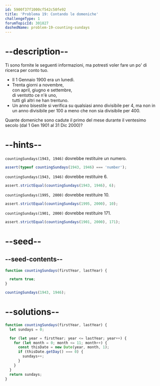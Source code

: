 ```yaml
---
id: 5900f37f1000cf542c50fe92
title: 'Problema 19: Contando le domeniche'
challengeType: 1
forumTopicId: 301827
dashedName: problem-19-counting-sundays
---
```


# --description--

Ti sono fornite le seguenti informazioni, ma potresti voler fare un po' di ricerca per conto tuo.

<ul>
  <li>Il 1 Gennaio 1900 era un lunedì.</li>
  <li>Trenta giorni a novembre,<br>con april, giugno e settembre,<br>di ventotto ce n'è uno,<br>tutti gli altri ne han trentuno.</li>
  <li>Un anno bisestile si verifica su qualsiasi anno divisibile per 4, ma non in un anno divisibile per 100 a meno che non sia divisibile per 400.</li>
</ul>

Quante domeniche sono cadute il primo del mese durante il ventesimo secolo (dal 1 Gen 1901 al 31 Dic 2000)?

# --hints--

`countingSundays(1943, 1946)` dovrebbe restituire un numero.

```js
assert(typeof countingSundays(1943, 1946) === 'number');
```

`countingSundays(1943, 1946)` dovrebbe restituire 6.

```js
assert.strictEqual(countingSundays(1943, 1946), 6);
```

`countingSundays(1995, 2000)` dovrebbe restituire 10.

```js
assert.strictEqual(countingSundays(1995, 2000), 10);
```

`countingSundays(1901, 2000)` dovrebbe restituire 171.

```js
assert.strictEqual(countingSundays(1901, 2000), 171);
```

# --seed--

## --seed-contents--

```js
function countingSundays(firstYear, lastYear) {

  return true;
}

countingSundays(1943, 1946);
```

# --solutions--

```js
function countingSundays(firstYear, lastYear) {
  let sundays = 0;

  for (let year = firstYear; year <= lastYear; year++) {
    for (let month = 0; month <= 11; month++) {
      const thisDate = new Date(year, month, 1);
      if (thisDate.getDay() === 0) {
        sundays++;
      }
    }
  }
  return sundays;
}
```
